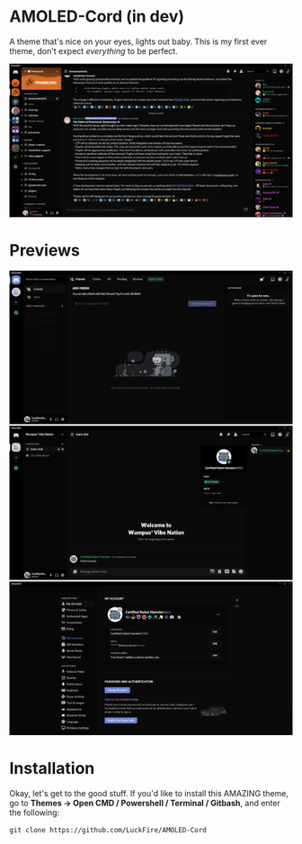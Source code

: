 # AMOLED-Cord (in dev)
A theme that's nice on your eyes, lights out baby. This is my first ever theme, don't expect *everything* to be perfect.

![Preview](./Previews/ChatPreview.png)

# Previews
![Preview](./Previews/FriendPreview.png)
![Preview](./Previews/ChatPreview2.png)
![Preview](./Previews/SettingsPreview.png)

# Installation
Okay, let's get to the good stuff. If you'd like to install this AMAZING theme, go to **Themes -> Open CMD / Powershell / Terminal / Gitbash**, and enter the following:
```
git clone https://github.com/LuckFire/AMOLED-Cord
```
